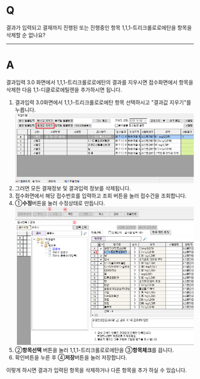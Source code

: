 # Q

결과가 입력되고 결재까지 진행된 또는 진행중인 항목 1,1,1-트리크롤로로에탄을 항목을 삭제할 순 없나요?

***
# A
결과입력 3.0 화면에서 1,1,1-트리크롤로로에탄의 결과를 지우시면 접수화면에서 항목을 삭제한 다음 
1,1-디클로로에틸렌을 추가하시면 됩니다.

1. 결과입력 3.0화면에서 1,1,1-트리크롤로로에탄 항목 선택하시고 "결과값 지우기"를 누릅니다.  
![](/assets/faq/004-01/01결과값지우기.png)  
1. 그러면 모든 결재정보 및 결과입력 정보를 삭제됩니다.  
1. 접수화면에서 해당 접수번호를 입력하고 조회 버튼을 눌러 접수건을 조회합니다.  
1. ①**수정**버튼을 눌러 수정상태로 만듭니다.  
![](/assets/faq/004-01/02수정후항목선택.png)  
1. ②**항목선택** 버튼을 눌러 1,1,1-트리크롤로로에탄을 ③**항목체크**를 끕니다.  
1. 확인버튼을 누른 후 ④**저장**버튼을 눌러 저장합니다.  

이렇게 하시면 결과가 입력된 항목을 삭제하거나 다른 항목을 추가 하실 수 있습니다.